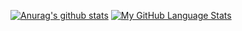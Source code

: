 [//]: # (### Hi there 👋)
[![Anurag's github stats](https://github-readme-stats.vercel.app/api?username=bizhan-laripour)](https://github.com/anuraghazra/github-readme-stats)
[![My GitHub Language Stats](https://github-readme-stats.vercel.app/api/top-langs/?username=bizhan-laripour&langs_count=5&theme=tokyonight)]()
<!--
**bizhan-laripour/bizhan-laripour** is a ✨ _special_ ✨ repository because its `README.md` (this file) appears on your GitHub profile.

Here are some ideas to get you started:

- 🔭 I’m currently working on ...
- 🌱 I’m currently learning ...
- 👯 I’m looking to collaborate on ...
- 🤔 I’m looking for help with ...
- 💬 Ask me about ...
- 📫 How to reach me: ...
- 😄 Pronouns: ...
- ⚡ Fun fact: ...
-->
